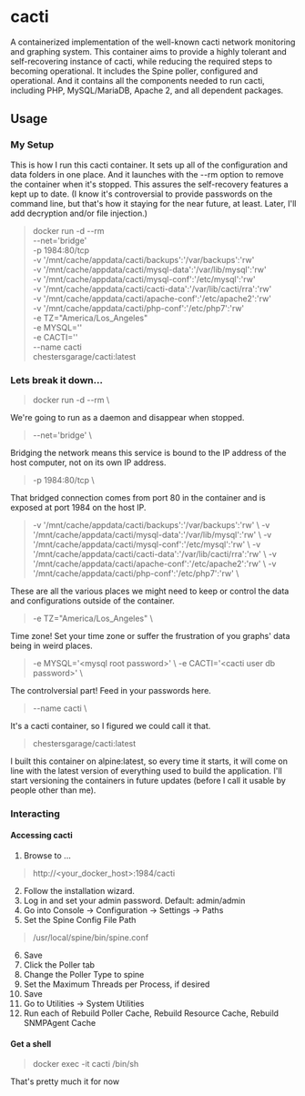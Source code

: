 # cacti

A containerized implementation of the well-known cacti network monitoring and graphing system. This container aims to provide a highly tolerant and self-recovering instance of cacti, while reducing the required steps to becoming operational. It includes the Spine poller, configured and operational. And it contains all the components needed to run cacti, including PHP, MySQL/MariaDB, Apache 2, and all dependent packages.

## Usage

### My Setup

This is how I run this cacti container.  It sets up all of the configuration and data folders in one place.  And it launches with the --rm option to remove the container when it's stopped.  This assures the self-recovery features a kept up to date.  (I know it's controversial to provide passwords on the command line, but that's how it staying for the near future, at least.  Later, I'll add decryption and/or file injection.)

> docker run -d --rm \
> --net='bridge' \
> -p 1984:80/tcp \
> -v '/mnt/cache/appdata/cacti/backups':'/var/backups':'rw' \
> -v '/mnt/cache/appdata/cacti/mysql-data':'/var/lib/mysql':'rw' \
> -v '/mnt/cache/appdata/cacti/mysql-conf':'/etc/mysql':'rw' \
> -v '/mnt/cache/appdata/cacti/cacti-data':'/var/lib/cacti/rra':'rw' \
> -v '/mnt/cache/appdata/cacti/apache-conf':'/etc/apache2':'rw' \
> -v '/mnt/cache/appdata/cacti/php-conf':'/etc/php7':'rw' \
> -e TZ="America/Los_Angeles" \
> -e MYSQL='<mysql root password>' \
> -e CACTI='<cacti user db password>' \
> --name cacti \
> chestersgarage/cacti:latest

### Lets break it down...

> docker run -d --rm \\

We're going to run as a daemon and disappear when stopped.

> --net='bridge' \\

Bridging the network means this service is bound to the IP address of the host computer, not on its own IP address.

> -p 1984:80/tcp \\

That bridged connection comes from port 80 in the container and is exposed at port 1984 on the host IP.

> -v '/mnt/cache/appdata/cacti/backups':'/var/backups':'rw' \\
> -v '/mnt/cache/appdata/cacti/mysql-data':'/var/lib/mysql':'rw' \\
> -v '/mnt/cache/appdata/cacti/mysql-conf':'/etc/mysql':'rw' \\
> -v '/mnt/cache/appdata/cacti/cacti-data':'/var/lib/cacti/rra':'rw' \\
> -v '/mnt/cache/appdata/cacti/apache-conf':'/etc/apache2':'rw' \\
> -v '/mnt/cache/appdata/cacti/php-conf':'/etc/php7':'rw' \\

These are all the various places we might need to keep or control the data and configurations outside of the container.

> -e TZ="America/Los_Angeles" \\

Time zone! Set your time zone or suffer the frustration of you graphs' data being in weird places.

> -e MYSQL='\<mysql root password\>' \\
> -e CACTI='\<cacti user db password\>' \\

The controlversial part!  Feed in your passwords here.

> --name cacti \\

It's a cacti container, so I figured we could call it that.

> chestersgarage/cacti:latest

I built this container on alpine:latest, so every time it starts, it will come on line with the latest version of everything used to build the application. I'll start versioning the containers in future updates (before I call it usable by people other than me).

### Interacting

#### Accessing cacti

1. Browse to ...

> http://<your_docker_host>:1984/cacti

2. Follow the installation wizard.
3. Log in and set your admin password. Default: admin/admin
4. Go into Console -> Configuration -> Settings -> Paths
5. Set the Spine Config File Path

> /usr/local/spine/bin/spine.conf

6. Save
7. Click the Poller tab
8. Change the Poller Type to spine
9. Set the Maximum Threads per Process, if desired
10. Save
11. Go to Utilities -> System Utilities
12. Run each of Rebuild Poller Cache, Rebuild Resource Cache, Rebuild SNMPAgent Cache

#### Get a shell

> docker exec -it cacti /bin/sh

That's pretty much it for now